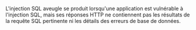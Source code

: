  L'injection SQL aveugle se produit lorsqu'une application est vulnérable à l'injection SQL, mais ses réponses HTTP ne contiennent pas les résultats de la requête SQL pertinente ni les détails des erreurs de base de données.